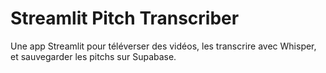 # Streamlit Pitch Transcriber

Une app Streamlit pour téléverser des vidéos, les transcrire avec Whisper, et sauvegarder les pitchs sur Supabase.
